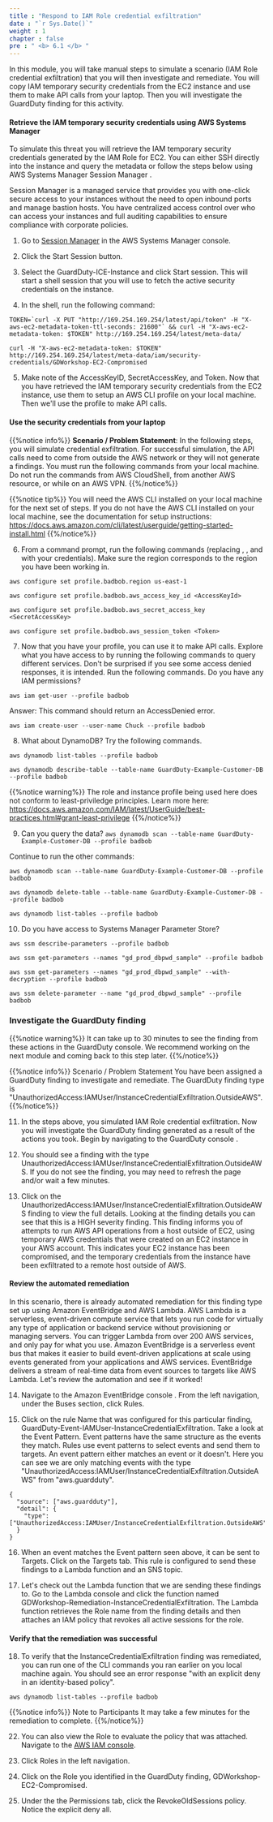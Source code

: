 ```yaml
---
title : "Respond to IAM Role credential exfiltration"
date : "`r Sys.Date()`"
weight : 1
chapter : false
pre : " <b> 6.1 </b> "
---
```

In this module, you will take manual steps to simulate a scenario (IAM Role credential exfiltration) that you will then investigate and remediate. You will copy IAM temporary security credentials from the EC2 instance and use them to make API calls from your laptop. Then you will investigate the GuardDuty finding for this activity.

#### Retrieve the IAM temporary security credentials using AWS Systems Manager
To simulate this threat you will retrieve the IAM temporary security credentials generated by the IAM Role for EC2. You can either SSH directly into the instance and query the metadata or follow the steps below using AWS Systems Manager Session Manager .

Session Manager is a managed service that provides you with one-click secure access to your instances without the need to open inbound ports and manage bastion hosts. You have centralized access control over who can access your instances and full auditing capabilities to ensure compliance with corporate policies.

1. Go to [Session Manager](https://us-east-1.console.aws.amazon.com/systems-manager/session-manager?region=us-east-1) in the AWS Systems Manager console.


2. Click the Start Session button.



3. Select the GuardDuty-ICE-Instance and click Start session. This will start a shell session that you will use to fetch the active security credentials on the instance.


4. In the shell, run the following command:

```
TOKEN=`curl -X PUT "http://169.254.169.254/latest/api/token" -H "X-aws-ec2-metadata-token-ttl-seconds: 21600"` && curl -H "X-aws-ec2-metadata-token: $TOKEN" http://169.254.169.254/latest/meta-data/
```

```
curl -H "X-aws-ec2-metadata-token: $TOKEN" http://169.254.169.254/latest/meta-data/iam/security-credentials/GDWorkshop-EC2-Compromised
```

5. Make note of the AccessKeyID, SecretAccessKey, and Token. Now that you have retrieved the IAM temporary security credentials from the EC2 instance, use them to setup an AWS CLI profile on your local machine. Then we'll use the profile to make API calls.



#### Use the security credentials from your laptop

{{%notice info%}}
**Scenario / Problem Statement**: In the following steps, you will simulate credential exfiltration. For successful simulation, the API calls need to come from outside the AWS network or they will not generate a findings. You must run the following commands from your local machine. Do not run the commands from AWS CloudShell, from another AWS resource, or while on an AWS VPN.
{{%/notice%}}

{{%notice tip%}}
You will need the AWS CLI installed on your local machine for the next set of steps. If you do not have the AWS CLI installed on your local machine, see the documentation for setup instructions: https://docs.aws.amazon.com/cli/latest/userguide/getting-started-install.html 
{{%/notice%}}


6. From a command prompt, run the following commands (replacing <AccessKeyId>, <SecretAccessKey>, and <Token> with your credentials). Make sure the region corresponds to the region you have been working in.

```
aws configure set profile.badbob.region us-east-1
```

```
aws configure set profile.badbob.aws_access_key_id <AccessKeyId>
```

```
aws configure set profile.badbob.aws_secret_access_key <SecretAccessKey>
```

```
aws configure set profile.badbob.aws_session_token <Token>
```

7. Now that you have your profile, you can use it to make API calls. Explore what you have access to by running the following commands to query different services. Don't be surprised if you see some access denied responses, it is intended. Run the following commands. Do you have any IAM permissions? 

```
aws iam get-user --profile badbob
```

Answer: This command should return an AccessDenied error.

```
aws iam create-user --user-name Chuck --profile badbob
```

8. What about DynamoDB? Try the following commands.

```aws dynamodb list-tables --profile badbob```

```aws dynamodb describe-table --table-name GuardDuty-Example-Customer-DB --profile badbob```

{{%notice warning%}}
The role and instance profile being used here does not conform to least-priviledge principles. Learn more here: https://docs.aws.amazon.com/IAM/latest/UserGuide/best-practices.html#grant-least-privilege 
{{%/notice%}}

9. Can you query the data?
```aws dynamodb scan --table-name GuardDuty-Example-Customer-DB --profile badbob```

Continue to run the other commands:

```aws dynamodb scan --table-name GuardDuty-Example-Customer-DB --profile badbob```

```aws dynamodb delete-table --table-name GuardDuty-Example-Customer-DB --profile badbob```

```aws dynamodb list-tables --profile badbob```

10.  Do you have access to Systems Manager Parameter Store?

```aws ssm describe-parameters --profile badbob```

```aws ssm get-parameters --names "gd_prod_dbpwd_sample" --profile badbob```

```aws ssm get-parameters --names "gd_prod_dbpwd_sample" --with-decryption --profile badbob```

```aws ssm delete-parameter --name "gd_prod_dbpwd_sample" --profile badbob```

### Investigate the GuardDuty finding
{{%notice warning%}}
It can take up to 30 minutes to see the finding from these actions in the GuardDuty console. We recommend working on the next module and coming back to this step later.
{{%/notice%}}

{{%notice info%}}
Scenario / Problem Statement
You have been assigned a GuardDuty finding to investigate and remediate. The GuardDuty finding type is "UnauthorizedAccess:IAMUser/InstanceCredentialExfiltration.OutsideAWS".
{{%/notice%}}


11. In the steps above, you simulated IAM Role credential exfiltration. Now you will investigate the GuardDuty finding generated as a result of the actions you took. Begin by navigating to the GuardDuty console .


12. You should see a finding with the type UnauthorizedAccess:IAMUser/InstanceCredentialExfiltration.OutsideAWS. If you do not see the finding, you may need to refresh the page and/or wait a few minutes.



13. Click on the UnauthorizedAccess:IAMUser/InstanceCredentialExfiltration.OutsideAWS finding to view the full details. Looking at the finding details you can see that this is a HIGH severity finding. This finding informs you of attempts to run AWS API operations from a host outside of EC2, using temporary AWS credentials that were created on an EC2 instance in your AWS account. This indicates your EC2 instance has been compromised, and the temporary credentials from the instance have been exfiltrated to a remote host outside of AWS.


#### Review the automated remediation
In this scenario, there is already automated remediation for this finding type set up using Amazon EventBridge and AWS Lambda. AWS Lambda is a serverless, event-driven compute service that lets you run code for virtually any type of application or backend service without provisioning or managing servers. You can trigger Lambda from over 200 AWS services, and only pay for what you use. Amazon EventBridge is a serverless event bus that makes it easier to build event-driven applications at scale using events generated from your applications and AWS services. EventBridge delivers a stream of real-time data from event sources to targets like AWS Lambda. Let's review the automation and see if it worked!

14. Navigate to the Amazon EventBridge console . From the left navigation, under the Buses section, click Rules.



15. Click on the rule Name that was configured for this particular finding, GuardDuty-Event-IAMUser-InstanceCredentialExfiltration. Take a look at the Event Pattern. Event patterns have the same structure as the events they match. Rules use event patterns to select events and send them to targets. An event pattern either matches an event or it doesn't. Here you can see we are only matching events with the type "UnauthorizedAccess:IAMUser/InstanceCredentialExfiltration.OutsideAWS" from "aws.guardduty".

```
{
  "source": ["aws.guardduty"],
  "detail": {
    "type": ["UnauthorizedAccess:IAMUser/InstanceCredentialExfiltration.OutsideAWS"]
  }
}
```

16. When an event matches the Event pattern seen above, it can be sent to Targets. Click on the Targets tab. This rule is configured to send these findings to a Lambda function and an SNS topic.


17. Let's check out the Lambda function that we are sending these findings to. Go to the Lambda console  and click the function named GDWorkshop-Remediation-InstanceCredentialExfiltration. The Lambda function retrieves the Role name from the finding details and then attaches an IAM policy that revokes all active sessions for the role.


#### Verify that the remediation was successful
18. To verify that the InstanceCredentialExfiltration finding was remediated, you can run one of the CLI commands you ran earlier on you local machine again. You should see an error response "with an explicit deny in an identity-based policy".

```aws dynamodb list-tables --profile badbob```

{{%notice info%}}
Note to Participants
It may take a few minutes for the remediation to complete.
{{%/notice%}}

22. You can also view the Role to evaluate the policy that was attached. Navigate to the [AWS IAM console](https://console.aws.amazon.com/iam/home?region=us-east-1).


23. Click Roles in the left navigation.


24. Click on the Role you identified in the GuardDuty finding, GDWorkshop-EC2-Compromised.


25. Under the the Permissions tab, click the RevokeOldSessions policy. Notice the explicit deny all.